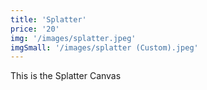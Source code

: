 ```yaml
---
title: 'Splatter'
price: '20'
img: '/images/splatter.jpeg'
imgSmall: '/images/splatter (Custom).jpeg'
---
```


This is the Splatter Canvas